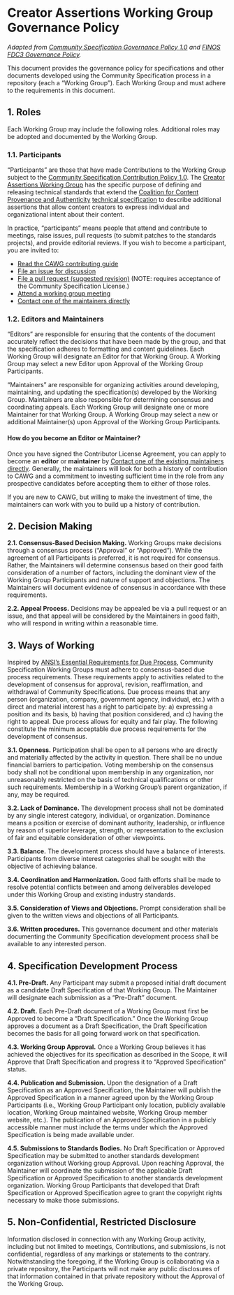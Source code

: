 # Creator Assertions Working Group Governance Policy

_Adapted from [Community Specification Governance Policy 1.0](https://github.com/CommunitySpecification/Community_Specification/blob/main/5._Governance.md) and [FINOS FDC3 Governance Policy](https://github.com/finos/FDC3/blob/master/GOVERNANCE.md)._

This document provides the governance policy for specifications and other documents developed using the Community Specification process in a repository (each a “Working Group”). Each Working Group and must adhere to the requirements in this document.

## 1. Roles

Each Working Group may include the following roles. Additional roles may be adopted and documented by the Working Group.

### 1.1. Participants

“Participants” are those that have made Contributions to the Working Group subject to the [Community Specification Contribution Policy 1.0](https://github.com/finos/standards-project-blueprint/blob/master/governance-documents/6._Contributing.md). The [Creator Assertions Working Group](https://creator-assertions.github.io) has the specific purpose of defining and releasing technical standards that extend the [Coalition for Content Provenance and Authenticity](https://c2pa.org) [technical specification](https://c2pa.org/specifications/specifications/2.0/specs/C2PA_Specification.html) to describe additional assertions that allow content creators to express individual and organizational intent about their content. 

In practice, “participants” means people that attend and contribute to meetings, raise issues, pull requests (to submit patches to the standards projects), and provide editorial reviews. If you wish to become a participant, you are invited to:

* [Read the CAWG contributing guide](https://creator-assertions.github.io/index.html#_contributing)
* [File an issue for discussion](https://github.com/creator-assertions/identity-assertion/issues)
* [File a pull request (suggested revision)](https://github.com/creator-assertions/identity-assertion/pulls) (NOTE: requires acceptance of the Community Specification License.)
* [Attend a working group meeting](https://creator-assertions.github.io/index.html#_meeting_schedule)
* [Contact one of the maintainers directly](https://creator-assertions.github.io/identity/0.1-draft/index.html#maintainers)

### 1.2. Editors and Maintainers

“Editors” are responsible for ensuring that the contents of the document accurately reflect the decisions that have been made by the group, and that the specification adheres to formatting and content guidelines. Each Working Group will designate an Editor for that Working Group. A Working Group may select a new Editor upon Approval of the Working Group Participants.

“Maintainers” are responsible for organizing activities around developing, maintaining, and updating the specification(s) developed by the Working Group. Maintainers are also responsible for determining consensus and coordinating appeals. Each Working Group will designate one or more Maintainer for that Working Group. A Working Group may select a new or additional Maintainer(s) upon Approval of the Working Group Participants. 

#### How do you become an Editor or Maintainer?

Once you have signed the Contributor License Agreement, you can apply to become an **editor** or **maintainer** by [Contact one of the existing maintainers directly](https://creator-assertions.github.io/identity/0.1-draft/index.html#maintainers). Generally, the maintainers will look for both a history of contribution to CAWG and a commitment to investing sufficient time in the role from any prospective candidates before accepting them to either of those roles.

If you are new to CAWG, but willing to make the investment of time, the maintainers can work with you to build up a history of contribution.

## 2. Decision Making

**2.1. Consensus-Based Decision Making.** Working Groups make decisions through a consensus process (“Approval” or “Approved”). While the agreement of all Participants is preferred, it is not required for consensus. Rather, the Maintainers will determine consensus based on their good faith consideration of a number of factors, including the dominant view of the Working Group Participants and nature of support and objections. The Maintainers will document evidence of consensus in accordance with these requirements. 

**2.2. Appeal Process.** Decisions may be appealed be via a pull request or an issue, and that appeal will be considered by the Maintainers in good faith, who will respond in writing within a reasonable time.

## 3. Ways of Working

Inspired by [ANSI’s Essential Requirements for Due Process](https://share.ansi.org/Shared%20Documents/Standards%20Activities/American%20National%20Standards/Procedures,%20Guides,%20and%20Forms/2020_ANSI_Essential_Requirements.pdf), Community Specification Working Groups must adhere to consensus-based due process requirements. These requirements apply to activities related to the development of consensus for approval, revision, reaffirmation, and withdrawal of Community Specifications. Due process means that any person (organization, company, government agency, individual, etc.) with a direct and material interest has a right to participate by: a) expressing a position and its basis, b) having that position considered, and c) having the right to appeal. Due process allows for equity and fair play. The following constitute the minimum acceptable due process requirements for the development of consensus.

**3.1. Openness.** Participation shall be open to all persons who are directly and materially affected by the activity in question. There shall be no undue financial barriers to participation. Voting membership on the consensus body shall not be conditional upon membership in any organization, nor unreasonably restricted on the basis of technical qualifications or other such requirements. Membership in a Working Group’s parent organization, if any, may be required.

**3.2. Lack of Dominance.** The development process shall not be dominated by any single interest category, individual, or organization. Dominance means a position or exercise of dominant authority, leadership, or influence by reason of superior leverage, strength, or representation to the exclusion of fair and equitable consideration of other viewpoints.

**3.3. Balance.** The development process should have a balance of interests. Participants from diverse interest categories shall be sought with the objective of achieving balance.

**3.4. Coordination and Harmonization.** Good faith efforts shall be made to resolve potential conflicts between and among deliverables developed under this Working Group and existing industry standards.

**3.5. Consideration of Views and Objections.** Prompt consideration shall be given to the written views and objections of all Participants.

**3.6. Written procedures.** This governance document and other materials documenting the Community Specification development process shall be available to any interested person.

## 4. Specification Development Process

**4.1. Pre-Draft.** Any Participant may submit a proposed initial draft document as a candidate Draft Specification of that Working Group. The Maintainer will designate each submission as a “Pre-Draft” document.

**4.2. Draft.** Each Pre-Draft document of a Working Group must first be Approved to become a “Draft Specification.” Once the Working Group approves a document as a Draft Specification, the Draft Specification becomes the basis for all going forward work on that specification.

**4.3. Working Group Approval.** Once a Working Group believes it has achieved the objectives for its specification as described in the Scope, it will Approve that Draft Specification and progress it to “Approved Specification” status. 

**4.4. Publication and Submission.** Upon the designation of a Draft Specification as an Approved Specification, the Maintainer will publish the Approved Specification in a manner agreed upon by the Working Group Participants (i.e., Working Group Participant only location, publicly available location, Working Group maintained website, Working Group member website, etc.). The publication of an Approved Specification in a publicly accessible manner must include the terms under which the Approved Specification is being made available under.

**4.5. Submissions to Standards Bodies.** No Draft Specification or Approved Specification may be submitted to another standards development organization without Working group Approval. Upon reaching Approval, the Maintainer will coordinate the submission of the applicable Draft Specification or Approved Specification to another standards development organization. Working Group Participants that developed that Draft Specification or Approved Specification agree to grant the copyright rights necessary to make those submissions.

## 5. Non-Confidential, Restricted Disclosure

Information disclosed in connection with any Working Group activity, including but not limited to meetings, Contributions, and submissions, is not confidential, regardless of any markings or statements to the contrary. Notwithstanding the foregoing, if the Working Group is collaborating via a private repository, the Participants will not make any public disclosures of that information contained in that private repository without the Approval of the Working Group.
